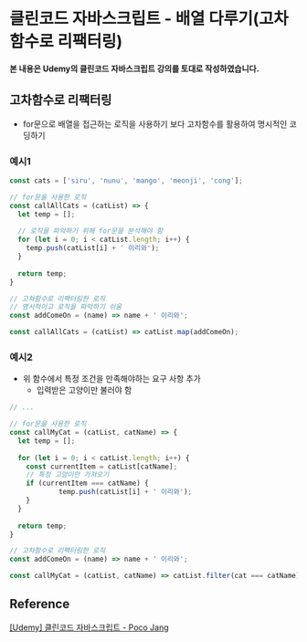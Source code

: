 # 클린코드 자바스크립트 - 배열 다루기(고차 함수로 리팩터링)



**본 내용은 Udemy의 클린코드 자바스크립트 강의를 토대로 작성하였습니다.**



## 고차함수로 리팩터링

* for문으로 배열을 접근하는 로직을 사용하기 보다 고차함수를 활용하여 명시적인 코딩하기



### 예시1

```JavaScript
const cats = ['siru', 'nunu', 'mango', 'meonji', 'cong'];

// for문을 사용한 로직
const callAllCats = (catList) => {
  let temp = [];
  
  // 로직을 파악하기 위해 for문을 분석해야 함
  for (let i = 0; i < catList.length; i++) {
    temp.push(catList[i] + ' 이리와');
  }
  
  return temp;
}

// 고차함수로 리팩터링한 로직
// 명시적이고 로직을 파악하기 쉬움
const addComeOn = (name) => name + ' 이리와'; 

const callAllCats = (catList) => catList.map(addComeOn);
```



### 예시2

* 위 함수에서 특정 조건을 만족해야하는 요구 사항 추가
  * 입력받은 고양이만 불러야 함

```JavaScript
// ...

// for문을 사용한 로직
const callMyCat = (catList, catName) => {
  let temp = [];
  
  for (let i = 0; i < catList.length; i++) {
    const currentItem = catList[catName];
    // 특정 고양이만 가져오기
    if (currentItem === catName) {
			temp.push(catList[i] + ' 이리와'); 
    }
  }
  
  return temp;
}

// 고차함수로 리팩터링한 로직
const addComeOn = (name) => name + ' 이리와'; 

const callMyCat = (catList, catName) => catList.filter(cat === catName).map(addComeOn);
```





## Reference

[[Udemy] 클린코드 자바스크립트 - Poco Jang](https://www.udemy.com/course/clean-code-js/)

